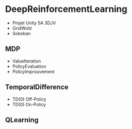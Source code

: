 # DeepReinforcementLearning

- Projet Unity 5A 3DJV
- GridWold
- Sokoban
## MDP
- ValueIteration
- PolicyEvaluation
- PolicyImprouvement
## TemporalDifference
- TD(0) Off-Policy
- TD(0) On-Policy
## QLearning